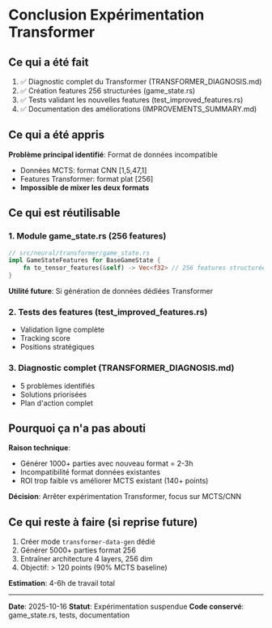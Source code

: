 # Conclusion Expérimentation Transformer

## Ce qui a été fait
1. ✅ Diagnostic complet du Transformer (TRANSFORMER_DIAGNOSIS.md)
2. ✅ Création features 256 structurées (game_state.rs)
3. ✅ Tests validant les nouvelles features (test_improved_features.rs)
4. ✅ Documentation des améliorations (IMPROVEMENTS_SUMMARY.md)

## Ce qui a été appris

**Problème principal identifié**: Format de données incompatible
- Données MCTS: format CNN [1,5,47,1]
- Features Transformer: format plat [256]
- **Impossible de mixer les deux formats**

## Ce qui est réutilisable

### 1. Module game_state.rs (256 features)
```rust
// src/neural/transformer/game_state.rs
impl GameStateFeatures for BaseGameState {
    fn to_tensor_features(&self) -> Vec<f32> // 256 features structurées
}
```

**Utilité future**: Si génération de données dédiées Transformer

### 2. Tests des features (test_improved_features.rs)
- Validation ligne complète
- Tracking score
- Positions stratégiques

### 3. Diagnostic complet (TRANSFORMER_DIAGNOSIS.md)
- 5 problèmes identifiés
- Solutions priorisées
- Plan d'action complet

## Pourquoi ça n'a pas abouti

**Raison technique**:
- Générer 1000+ parties avec nouveau format = 2-3h
- Incompatibilité format données existantes
- ROI trop faible vs améliorer MCTS existant (140+ points)

**Décision**: Arrêter expérimentation Transformer, focus sur MCTS/CNN

## Ce qui reste à faire (si reprise future)

1. Créer mode `transformer-data-gen` dédié
2. Générer 5000+ parties format 256
3. Entraîner architecture 4 layers, 256 dim
4. Objectif: > 120 points (90% MCTS baseline)

**Estimation**: 4-6h de travail total

---

**Date**: 2025-10-16
**Statut**: Expérimentation suspendue
**Code conservé**: game_state.rs, tests, documentation
